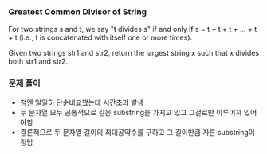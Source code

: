 ### Greatest Common Divisor of String

For two strings s and t, we say "t divides s" if and only if s = t + t + t + ... + t + t (i.e., t is concatenated with itself one or more times).

Given two strings str1 and str2, return the largest string x such that x divides both str1 and str2.

### 문제 풀이

- 첨엔 일일히 단순비교했는데 시간초과 발생
- 두 문자열 모두 공통적으로 같은 substring을 가지고 있고 그걸로만 이루어져 있어야함
- 결론적으로 두 문자열 길이의 최대공약수를 구하고 그 길이만큼 자른 substring이 정답
